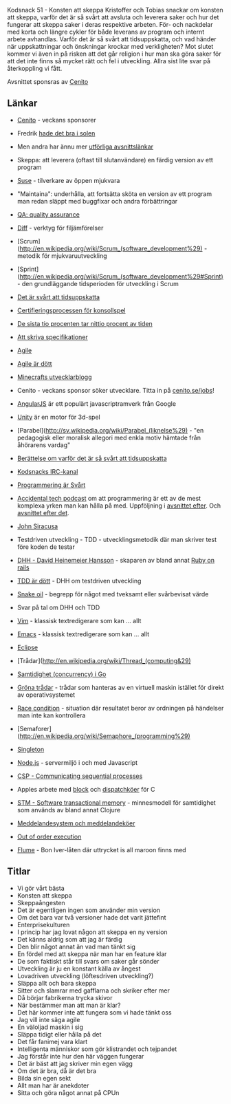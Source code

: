 Kodsnack 51 - Konsten att skeppa
Kristoffer och Tobias snackar om konsten att skeppa, varför det är så svårt att avsluta och leverera saker och hur det fungerar att skeppa saker i deras respektive arbeten. För- och nackdelar med korta och längre cykler för både leverans av program och internt arbete  avhandlas. Varför det är så svårt att tidsuppskatta, och vad händer när uppskattningar och önskningar krockar med verkligheten? Mot slutet kommer vi även in på risken att det går religion i hur man ska göra saker för att det inte finns så mycket rätt och fel i utveckling. Allra sist lite svar på återkoppling vi fått.

Avsnittet sponsras av [Cenito](http://www.cenito.se)

## Länkar ##
* [Cenito](http://www.cenito.se) - veckans sponsorer
* Fredrik [hade det bra i solen](http://instagram.com/p/n-WmnvtWQJ/)
* Men andra har ännu mer [utförliga avsnittslänkar](http://therecord.co/2014/04/11/nat_irons)
* Skeppa: att leverera (oftast till slutanvändare) en färdig version av ett program
* [Suse](https://www.suse.com) - tilverkare av öppen mjukvara
* "Maintaina": underhålla, att fortsätta sköta en version av ett program man redan släppt med buggfixar och andra förbättringar
* [QA: quality assurance](http://en.wikipedia.org/wiki/Quality_assurance)
* [Diff](http://en.wikipedia.org/wiki/Diff) - verktyg för filjämförelser
* [Scrum](http://en.wikipedia.org/wiki/Scrum_(software_development%29) - metodik för mjukvaruutveckling
* [Sprint](http://en.wikipedia.org/wiki/Scrum_(software_development%29#Sprint) - den grundläggande tidsperioden för utveckling i Scrum
* [Det är svårt att tidsuppskatta](http://programmers.stackexchange.com/questions/60994/why-is-software-schedule-estimation-so-hard)
* [Certifieringsprocessen för konsollspel](http://arstechnica.com/gaming/2012/07/how-certification-requirements-are-holding-back-console-gaming/)
* [De sista tio procenten tar nittio procent av tiden](http://en.wikipedia.org/wiki/Ninety-ninety_rule)
* [Att skriva specifikationer](http://www.joelonsoftware.com/articles/fog0000000036.html)
* [Agile](http://en.wikipedia.org/wiki/Agile_software_development)
* [Agile är dött](http://pragdave.me/blog/2014/03/04/time-to-kill-agile/)
* [Minecrafts utvecklarblogg](https://mojang.com)
* Cenito - veckans sponsor söker utvecklare. Titta in på [cenito.se/jobs](http://www.cenito.se/jobs)!
* [AngularJS](http://angularjs.org) är ett populärt javascriptramverk från Google
* [Unity](http://unity3d.com) är en motor för 3d-spel
* [Parabel](http://sv.wikipedia.org/wiki/Parabel_(liknelse%29) - "en pedagogisk eller moralisk allegori med enkla motiv hämtade från åhörarens vardag"
* [Berättelse om varför det är så svårt att tidsuppskatta](http://qr.ae/KRRUI)
* [Kodsnacks IRC-kanal](irc://irc.freenode.net/kodsnack)
* [Programmering är Svårt](http://stilldrinking.org/programming-sucks)
* [Accidental tech podcast](http://atp.fm/episodes/55-dave-who-stinks) om att programmering är ett av de mest komplexa yrken man kan hålla på med. Uppföljning i [avsnittet efter](http://atp.fm/episodes/56-the-woodpecker). Och [avsnittet efter det](http://atp.fm/episodes/57-smorgasbord-of-pronunciation).
* [John Siracusa](https://twitter.com/siracusa)
* Testdriven utveckling - TDD - utvecklingsmetodik där man skriver test före koden de testar
* [DHH - David Heinemeier Hansson](http://david.heinemeierhansson.com) - skaparen av bland annat [Ruby on rails](http://rubyonrails.org/)
* [TDD är dött](http://david.heinemeierhansson.com/2014/tdd-is-dead-long-live-testing.html) - DHH om testdriven utveckling
* [Snake oil](http://en.wikipedia.org/wiki/Snake_oil) - begrepp för något med tveksamt eller svårbevisat värde

* Svar på tal om DHH och TDD

* [Vim](http://www.vim.org) - klassisk textredigerare som kan … allt
* [Emacs](http://www.gnu.org/software/emacs/) -  klassisk textredigerare som kan … allt
* [Eclipse](http://eclipse.org)
* [Trådar](http://en.wikipedia.org/wiki/Thread_(computing&29)
* [Samtidighet (concurrency) i Go](http://blog.golang.org/share-memory-by-communicating)
* [Gröna trådar](http://en.wikipedia.org/wiki/Green_threads) - trådar som hanteras av en virtuell maskin istället för direkt av operativsystemet
* [Race condition](http://en.wikipedia.org/wiki/Race_condition) - situation där resultatet beror av ordningen på händelser man inte kan kontrollera
* [Semaforer](http://en.wikipedia.org/wiki/Semaphore_(programming%29)
* [Singleton](http://en.wikipedia.org/wiki/Singleton_pattern)
* [Node.js](http://nodejs.org) - servermiljö i och med Javascript
* [CSP - Communicating sequential processes](http://en.wikipedia.org/wiki/Communicating_sequential_processes)
* Apples arbete med [block](https://developer.apple.com/library/mac/Documentation/Cocoa/Conceptual/Blocks/Articles/00_Introduction.html) och [dispatchköer](https://developer.apple.com/library/ios/documentation/General/Conceptual/ConcurrencyProgrammingGuide/OperationQueues/OperationQueues.html) för C
* [STM - Software transactional memory](http://en.wikipedia.org/wiki/Software_transactional_memory) - minnesmodell för samtidighet som används av bland annat Clojure
* [Meddelandesystem och meddelandeköer](http://en.wikipedia.org/wiki/Message_queue)
* [Out of order execution](http://en.wikipedia.org/wiki/Out_of_order_execution)
* [Flume](http://www.azlyrics.com/lyrics/boniver/flume.htmlhttps://www.suse.com) - Bon Iver-låten där uttrycket is all maroon finns med

## Titlar ##
* Vi gör vårt bästa
* Konsten att skeppa
* Skeppaångesten
* Det är egentligen ingen som använder min version
* Om det bara var två versioner hade det varit jättefint
* Enterprisekulturen
* I princip har jag lovat någon att skeppa en ny version
* Det känns aldrig som att jag är färdig
* Den blir något annat än vad man tänkt sig
* En fördel med att skeppa när man har en feature klar
* De som faktiskt står till svars om saker går sönder
* Utveckling är ju en konstant källa av ångest
* Lovadriven utveckling (löftesdriven utveckling?)
* Släppa allt och bara skeppa
* Sitter och slamrar med gafflarna och skriker efter mer
* Då börjar fabrikerna trycka skivor
* När bestämmer man att man är klar?
* Det här kommer inte att fungera som vi hade tänkt oss
* Jag vill inte säga agile
* En väloljad maskin i sig
* Släppa tidigt eller hålla på det
* Det får fanimej vara klart
* Intelligenta människor som gör klistrandet och tejpandet
* Jag förstår inte hur den här väggen fungerar
* Det är bäst att jag skriver min egen vägg
* Om det är bra, då är det bra
* Bilda sin egen sekt
* Allt man har är anekdoter
* Sitta och göra något annat på CPUn